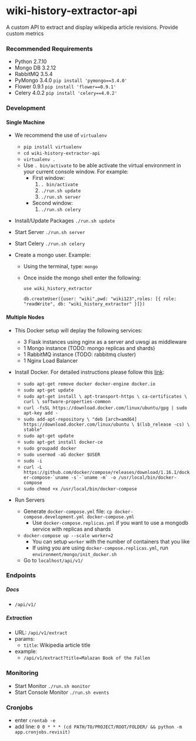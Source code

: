 # wiki-history-extractor-api
A custom API to extract and display wikipedia article revisions. Provide custom metrics

### Recommended Requirements

* Python 2.7.10
* Mongo DB 3.2.12 
* RabbitMQ 3.5.4
* PyMongo 3.4.0 `pip install 'pymongo==3.4.0'`
* Flower 0.9.1 `pip install 'flower==0.9.1'`
* Celery 4.0.2 `pip install 'celery==4.0.2'`

### Development

#### Single Machine
* We recommend the use of `virtualenv`
	* `pip install virtualenv`
	* `cd wiki-history-extractor-api`
	* `virtualenv .`
	* Use `. bin/activate` to be able activate the virtual environment in your current console window. For example:
		* First window:
			1. `. bin/activate`
			2. `./run.sh update`
			3. `./run.sh server`
		* Second window:
			1. `./run.sh celery`

* Install/Update Packages `./run.sh update`
* Start Server `./run.sh server`
* Start Celery `./run.sh celery`
* Create a mongo user.  Example:
	* Using the terminal, type: `mongo`
	* Once inside the mongo shell enter the following:
	
		`use wiki_history_extractor`
	
		`db.createUser({user: "wiki",pwd: "wiki123",roles: [{ role: "readWrite", db: "wiki_history_extractor" }]})`

#### Multiple Nodes
* This Docker setup will deplay the following services:
	* 3 Flask instances using nginx as a server and uwsgi as middleware
	* 1 Mongo instance (TODO: mongo replicas and shards)
	* 1 RabbitMQ instance (TODO: rabbitmq cluster)
	* 1 Nginx Load Balancer

* Install Docker. For detailed instructions please follow this [link](https://docs.docker.com/engine/installation/linux/docker-ce/ubuntu/#install-using-the-repository):
	* `sudo apt-get remove docker docker-engine docker.io`
	* `sudo apt-get update`
	* `sudo apt-get install \
		apt-transport-https \
		ca-certificates \
		curl \
		software-properties-common`
    * `curl -fsSL https://download.docker.com/linux/ubuntu/gpg | sudo apt-key add -`
    * `sudo add-apt-repository \
		"deb [arch=amd64] https://download.docker.com/linux/ubuntu \
		$(lsb_release -cs) \
		stable"`
	* `sudo apt-get update`
	* `sudo apt-get install docker-ce` 
	* `sudo groupadd docker` 
	* `sudo usermod -aG docker $USER`
	* `sudo -i`
	* ```curl -L https://github.com/docker/compose/releases/download/1.16.1/docker-compose-`uname -s`-`uname -m` -o /usr/local/bin/docker-compose```
	* `sudo chmod +x /usr/local/bin/docker-compose`
	
* Run Servers
	* Generate `docker-compose.yml` file: `cp docker-compose.development.yml docker-compose.yml`
		* Use `docker-compose.replicas.yml` if you want to use a mongodb service with replicas and shards
	* `docker-compose up --scale worker=2`
		* You can setup `worker` with the number of containers that you like
		* If using you are using `docker-compose.replicas.yml`, run `environment/mongo/init_docker.sh`
	* Go to `localhost/api/v1/`

### Endpoints

##### Docs

* `/api/v1/`

##### Extraction

* URL: `/api/v1/extract`
* params:
	* `title`: Wikipedia article title
* example:
	* `/api/v1/extract?title=Malazan Book of the Fallen`

### Monitoring

* Start Monitor `./run.sh monitor`
* Start Console Monitor `./run.sh events`


### Cronjobs

* enter `crontab -e`
* add line: `0 0 * * * (cd PATH/TO/PROJECT/ROOT/FOLDER/ && python -m app.cronjobs.revisit)`
